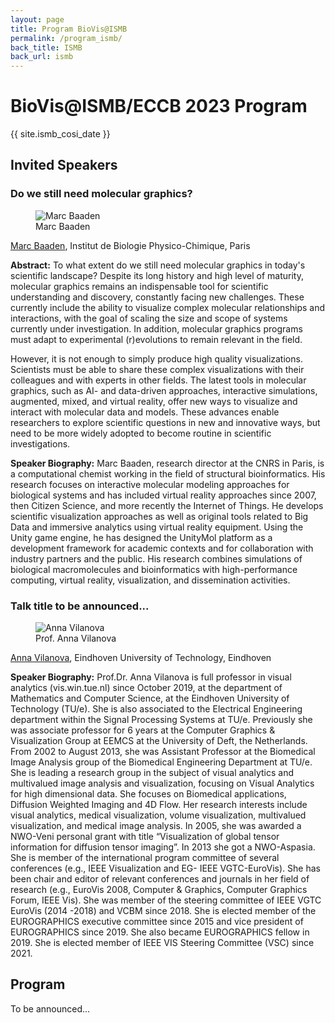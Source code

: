 ```yaml
---
layout: page
title: Program BioVis@ISMB
permalink: /program_ismb/
back_title: ISMB
back_url: ismb
---
```


# BioVis@ISMB/ECCB 2023 Program

{{ site.ismb_cosi_date }}

## Invited Speakers

### Do we still need molecular graphics?

<figure class="speaker-photo">
    <img src="{{ site.baseurl }}/images/speakers/marc_baaden.jpg" alt="Marc Baaden" />
    <figcaption>Marc Baaden</figcaption>
</figure>

[Marc Baaden](http://www.baaden.ibpc.fr/), Institut de Biologie Physico-Chimique, Paris

**Abstract:** To what extent do we still need molecular graphics in today's
scientific landscape? Despite its long history and high level of maturity,
molecular graphics remains an indispensable tool for scientific understanding
and discovery, constantly facing new challenges. These currently include the
ability to visualize complex molecular relationships and interactions, with the
goal of scaling the size and scope of systems currently under investigation. In
addition, molecular graphics programs must adapt to experimental (r)evolutions
to remain relevant in the field.

However, it is not enough to simply produce high quality visualizations.
Scientists must be able to share these complex visualizations with their
colleagues and with experts in other fields. The latest tools in molecular
graphics, such as AI- and data-driven approaches, interactive simulations,
augmented, mixed, and virtual reality, offer new ways to visualize and interact
with molecular data and models. These advances enable researchers to explore
scientific questions in new and innovative ways, but need to be more widely
adopted to become routine in scientific investigations.

**Speaker Biography:**
Marc Baaden, research director at the CNRS in Paris, is a computational chemist
working in the field of structural bioinformatics. His research focuses on
interactive molecular modeling approaches for biological systems and has
included virtual reality approaches since 2007, then Citizen Science, and more
recently the Internet of Things. He develops scientific visualization approaches
as well as original tools related to Big Data and immersive analytics using
virtual reality equipment. Using the Unity game engine, he has designed the
UnityMol platform as a development framework for academic contexts and for
collaboration with industry partners and the public. His research combines
simulations of biological macromolecules and bioinformatics with
high-performance computing, virtual reality, visualization, and dissemination
activities.

### Talk title to be announced...

<figure class="speaker-photo">
    <img src="{{ site.baseurl }}/images/speakers/anna_vilanova.jpg" alt="Anna Vilanova" />
    <figcaption>Prof. Anna Vilanova</figcaption>
</figure>

[Anna Vilanova](https://www.tue.nl/en/research/researchers/anna-vilanova), Eindhoven University of Technology, Eindhoven

**Speaker Biography:**
Prof.Dr. Anna Vilanova is full professor in visual analytics (vis.win.tue.nl)
since October 2019, at the department of Mathematics and Computer Science, at
the Eindhoven University of Technology (TU/e). She is also associated to the
Electrical Engineering department within the Signal Processing Systems at TU/e.
Previously she was associate professor for 6 years at the Computer Graphics &
Visualization Group at EEMCS at the University of Deft, the Netherlands. From
2002 to August 2013, she was Assistant Professor at the Biomedical Image
Analysis group of the Biomedical Engineering Department at TU/e. She is leading
a research group in the subject of visual analytics and multivalued image
analysis and visualization, focusing on Visual Analytics for high dimensional
data. She focuses on Biomedical applications, Diffusion Weighted Imaging and 4D
Flow. Her research interests include visual analytics, medical visualization,
volume visualization, multivalued visualization, and medical image analysis. In
2005, she was awarded a NWO-Veni personal grant with title “Visualization of
global tensor information for diffusion tensor imaging”. In 2013 she got a
NWO-Aspasia. She is member of the international program committee of several
conferences (e.g., IEEE Visualization and EG- IEEE VGTC-EuroVis). She has been
chair and editor of relevant conferences and journals in her field of research
(e.g., EuroVis 2008, Computer & Graphics, Computer Graphics Forum, IEEE Vis).
She was member of the steering committee of IEEE VGTC EuroVis (2014 -2018) and
VCBM since 2018. She is elected member of the EUROGRAPHICS executive committee
since 2015 and vice president of EUROGRAPHICS since 2019. She also became
EUROGRAPHICS fellow in 2019. She is elected member of IEEE VIS Steering
Committee (VSC) since 2021.

## Program

To be announced...
